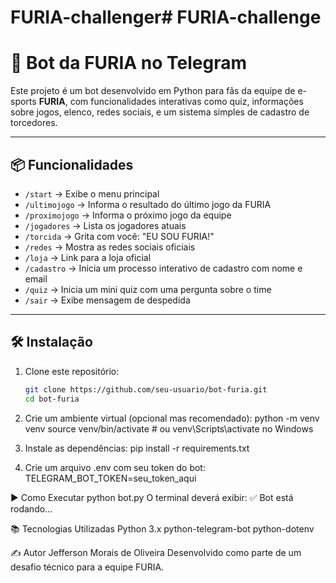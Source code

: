 # FURIA-challenger# FURIA-challenge
# 🤖 Bot da FURIA no Telegram

Este projeto é um bot desenvolvido em Python para fãs da equipe de e-sports **FURIA**, com funcionalidades interativas como quiz, informações sobre jogos, elenco, redes sociais, e um sistema simples de cadastro de torcedores.

---

## 📦 Funcionalidades

- `/start` → Exibe o menu principal
- `/ultimojogo` → Informa o resultado do último jogo da FURIA
- `/proximojogo` → Informa o próximo jogo da equipe
- `/jogadores` → Lista os jogadores atuais
- `/torcida` → Grita com você: "EU SOU FURIA!"
- `/redes` → Mostra as redes sociais oficiais
- `/loja` → Link para a loja oficial
- `/cadastro` → Inicia um processo interativo de cadastro com nome e email
- `/quiz` → Inicia um mini quiz com uma pergunta sobre o time
- `/sair` → Exibe mensagem de despedida

---

## 🛠️ Instalação

1. Clone este repositório:
   ```bash
   git clone https://github.com/seu-usuario/bot-furia.git
   cd bot-furia

2. Crie um ambiente virtual (opcional mas recomendado):
    python -m venv venv
    source venv/bin/activate  # ou venv\Scripts\activate no Windows

3. Instale as dependências:
    pip install -r requirements.txt

4. Crie um arquivo .env com seu token do bot:
    TELEGRAM_BOT_TOKEN=seu_token_aqui

▶️ Como Executar
    python bot.py
O terminal deverá exibir:
    ✅ Bot está rodando...

📚 Tecnologias Utilizadas
Python 3.x
python-telegram-bot
python-dotenv

✍️ Autor
Jefferson Morais de Oliveira
Desenvolvido como parte de um desafio técnico para a equipe FURIA.